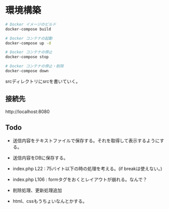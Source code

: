 # 環境構築

```bash
# Docker イメージのビルド
docker-compose build

# Docker コンテナの起動
docker-compose up -d

# Docker コンテナの停止
docker-compose stop

# Docker コンテナの停止・削除
docker-compose down

```  

srcディレクトリにsrcを書いていく。

## 接続先
http://localhost:8080  


## Todo  
- 送信内容をテキストファイルで保存する。それを取得して表示するようにする。  

- 送信内容をDBに保存する。  

- index.php L22 : 75バイト以下の時の処理を考える。(if breakは使えない。)  

- index.php L106 : formタグをおくとレイアウトが崩れる。なんで？  

- 削除処理、更新処理追加  

- html、cssもうちょいなんとかする。

